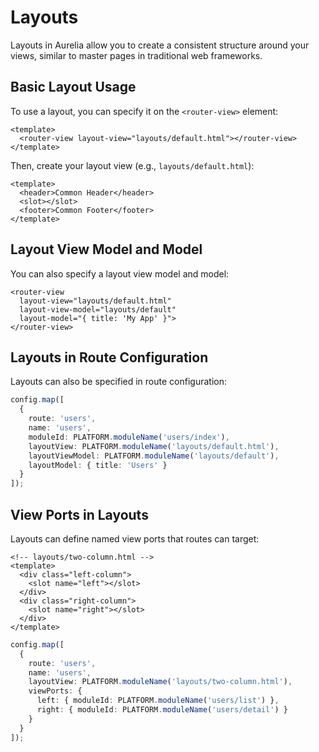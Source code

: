 # Layouts

Layouts in Aurelia allow you to create a consistent structure around your views, similar to master pages in traditional web frameworks.

## Basic Layout Usage

To use a layout, you can specify it on the `<router-view>` element:

```markup
<template>
  <router-view layout-view="layouts/default.html"></router-view>
</template>
```

Then, create your layout view (e.g., `layouts/default.html`):

```markup
<template>
  <header>Common Header</header>
  <slot></slot>
  <footer>Common Footer</footer>
</template>
```

## Layout View Model and Model

You can also specify a layout view model and model:

```markup
<router-view 
  layout-view="layouts/default.html"
  layout-view-model="layouts/default"
  layout-model="{ title: 'My App' }">
</router-view>
```

## Layouts in Route Configuration

Layouts can also be specified in route configuration:

```typescript
config.map([
  { 
    route: 'users',
    name: 'users',
    moduleId: PLATFORM.moduleName('users/index'),
    layoutView: PLATFORM.moduleName('layouts/default.html'),
    layoutViewModel: PLATFORM.moduleName('layouts/default'),
    layoutModel: { title: 'Users' }
  }
]);
```

## View Ports in Layouts

Layouts can define named view ports that routes can target:

```markup
<!-- layouts/two-column.html -->
<template>
  <div class="left-column">
    <slot name="left"></slot>
  </div>
  <div class="right-column">
    <slot name="right"></slot>
  </div>
</template>
```

```typescript
config.map([
  { 
    route: 'users',
    name: 'users',
    layoutView: PLATFORM.moduleName('layouts/two-column.html'),
    viewPorts: {
      left: { moduleId: PLATFORM.moduleName('users/list') },
      right: { moduleId: PLATFORM.moduleName('users/detail') }
    }
  }
]);
```
